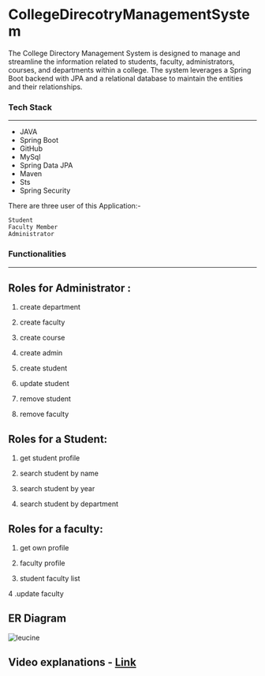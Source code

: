 # CollegeDirecotryManagementSystem

The College Directory Management System is designed to manage and streamline the information related to students, faculty, administrators, courses, and departments within a college. The system leverages a Spring Boot backend with JPA and a relational database to maintain the entities and their relationships.

### Tech Stack

------------

- JAVA
- Spring Boot
- GitHub
- MySql
- Spring Data JPA
- Maven
- Sts
- Spring Security

There are three user of this Application:-

    Student
    Faculty Member
    Administrator


### Functionalities

------------
## Roles for Administrator :

1. create department

2. create faculty

3. create course

4. create admin

5. create student

6. update student

7. remove student

8. remove faculty


## Roles for a Student:

1. get student profile

2. search student by name

3. search student by year

4. search student by department

## Roles for a faculty:

1. get own profile

2. faculty profile

3. student faculty list

4 .update faculty


## ER Diagram

![leucine](https://github.com/user-attachments/assets/b76bd0fa-7b5c-44ec-a588-c2dad5ba2b7e)


## Video explanations -  [Link](https://drive.google.com/file/d/1xQVF2SGUH4tKJJoFX9sLTeRJ0al16UgC/view?usp=sharing)
